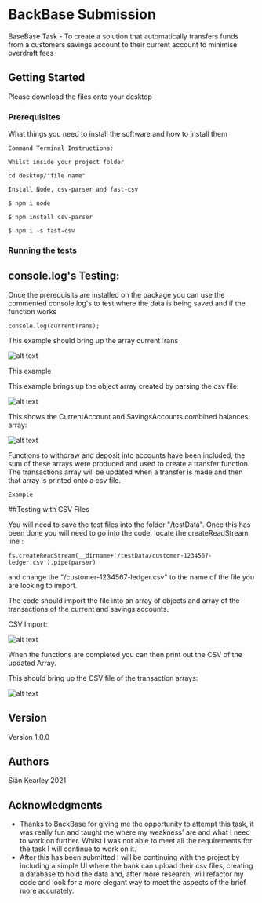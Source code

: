 # BackBase Submission

BaseBase Task - To create a solution that automatically transfers funds from a customers savings account to their current account to minimise overdraft fees

## Getting Started

Please download the files onto your desktop

### Prerequisites

What things you need to install the software and how to install them

```
Command Terminal Instructions:

Whilst inside your project folder 

cd desktop/"file name" 

Install Node, csv-parser and fast-csv

$ npm i node

$ npm install csv-parser 

$ npm i -s fast-csv

```
### Running the tests

## console.log's Testing: 

Once the prerequisits are installed on the package you can use the commented console.log's to test where the data is being saved and if the function works

```
console.log(currentTrans); 

```

This example should bring up the array currentTrans

![alt text](https://app.photobucket.com/u/sian-codes/a/e12cd26f-5231-4ac4-9a34-468bee0b1f20/p/ef30b7a0-417a-4034-94ac-bd026f138c34)

This example

This example brings up the object array created by parsing the csv file:

![alt text](https://app.photobucket.com/u/sian-codes/a/e12cd26f-5231-4ac4-9a34-468bee0b1f20/p/f278417d-b74c-460b-ab3f-eda8eaf51d35)

This shows the CurrentAccount and SavingsAccounts combined balances array:

![alt text](https://app.photobucket.com/u/sian-codes/a/e12cd26f-5231-4ac4-9a34-468bee0b1f20/p/62f6a856-a648-41d6-bf46-01699175322a)


Functions to withdraw and deposit into accounts have been included, the sum of these arrays were produced and used to create a transfer function. The transactions array will be updated when a transfer is made and then that array is printed onto a csv file.

```
Example 
```
##Testing with CSV Files

You will need to save the test files into the folder "/testData".
Once this has been done you will need to go into the code, locate the createReadStream line :

```
fs.createReadStream(__dirname+'/testData/customer-1234567-ledger.csv').pipe(parser)
```

and change the "/customer-1234567-ledger.csv" to the name of the file you are looking to import.

The code should import the file into an array of objects and array of the transactions of the current and savings accounts.

CSV Import:

![alt text](https://app.photobucket.com/u/sian-codes/a/e12cd26f-5231-4ac4-9a34-468bee0b1f20/p/f39c284c-ae22-400a-a2d3-3c42d990c4fc)

When the functions are completed you can then print out the CSV of the updated Array. 

This should bring up the CSV file of the transaction arrays:

![alt text](https://app.photobucket.com/u/sian-codes/a/e12cd26f-5231-4ac4-9a34-468bee0b1f20/p/8ea55933-9d5a-41da-a696-058056b4c0da)



## Version

Version 1.0.0

## Authors

Siân Kearley 2021


## Acknowledgments

* Thanks to BackBase for giving me the opportunity to attempt this task, it was really fun and taught me where my weakness' are and what I need to work on further. Whilst I was not able to meet all the requirements for the task I will continue to work on it.
* After this has been submitted I will be continuing with the project by including a simple UI where the bank can upload their csv files, creating a database to hold the data and, after more research, will refactor my code and look for a more elegant way to meet the aspects of the brief more accurately. 




